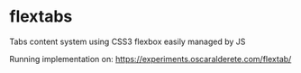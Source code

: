 # flextabs
Tabs content system using CSS3 flexbox easily managed by JS

Running implementation on: https://experiments.oscaralderete.com/flextab/
